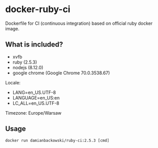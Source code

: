 # docker-ruby-ci

Dockerfile for CI (continuous integration) based on official ruby docker image.

## What is included?

* xvfb
* ruby (2.5.3)
* nodejs (8.12.0)
* google chrome (Google Chrome 70.0.3538.67)

Locale:

* LANG=en_US.UTF-8
* LANGUAGE=en_US:en
* LC_ALL=en_US.UTF-8

Timezone: Europe/Warsaw

## Usage

```
docker run damianbackowski/ruby-ci:2.5.3 [cmd]
```
